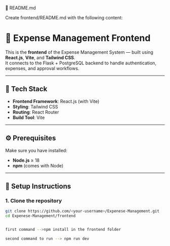 📘 README.md

Create frontend/README.md with the following content:

# 💼 Expense Management Frontend

This is the **frontend** of the Expense Management System — built using **React.js**, **Vite**, and **Tailwind CSS**.  
It connects to the Flask + PostgreSQL backend to handle authentication, expenses, and approval workflows.

---

## 🚀 Tech Stack
- **Frontend Framework**: React.js (with Vite)
- **Styling**: Tailwind CSS
- **Routing**: React Router
- **Build Tool**: Vite

---

## ⚙️ Prerequisites
Make sure you have installed:
- **Node.js** ≥ 18
- **npm** (comes with Node)

---

## 🧭 Setup Instructions

### 1. Clone the repository
```bash
git clone https://github.com/<your-username>/Expenese-Management.git
cd Expenese-Management/frontend


first command -->npm install in the frontend folder 

second command to run --> npm run dev 
